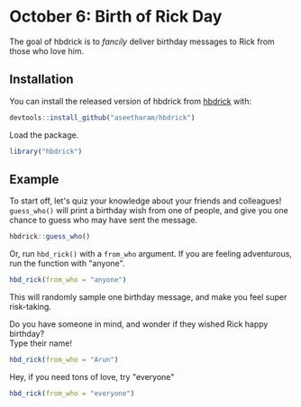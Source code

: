 
# October 6: Birth of Rick Day

<!-- badges: start -->
<!-- badges: end -->

The goal of hbdrick is to *fancily* deliver birthday messages to Rick from those who love him. 

## Installation

You can install the released version of hbdrick from [hbdrick](https://github/aseetharam/hbdrick) with:

``` r
devtools::install_github("aseetharam/hbdrick")
```

Load the package. 
``` r
library("hbdrick")
```

## Example
To start off, let's quiz your knowledge about your friends and colleagues!      
`guess_who()` will print a birthday wish from one of people, and give you one chance to guess who may have sent the message.   
``` r
hbdrick::guess_who()
```

Or, run `hbd_rick()` with a `from_who` argument. 
If you are feeling adventurous, run the function with "anyone". 
``` r
hbd_rick(from_who = "anyone")
```
This will randomly sample one birthday message, and make you feel super risk-taking. 

Do you have someone in mind, and wonder if they wished Rick happy birthday?   
Type their name!  
``` r
hbd_rick(from_who = "Arun")
```

<!-- there isn't a who parameter in hbd_rick....

Or, maybe you have multiple people in mind:
``` r
hbd_rick(who = c("Satheesh", "Maryam"))
```
-->

Hey, if you need tons of love, try "everyone"
``` r
hbd_rick(from_who = "everyone")
```
